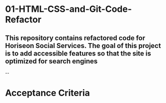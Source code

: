 # 01-HTML-CSS-and-Git-Code-Refactor

## This repository contains refactored code for Horiseon Social Services. The goal of this project is to add accessible features so that the site is optimized for search engines 

-- 

# Acceptance Criteria

## 
